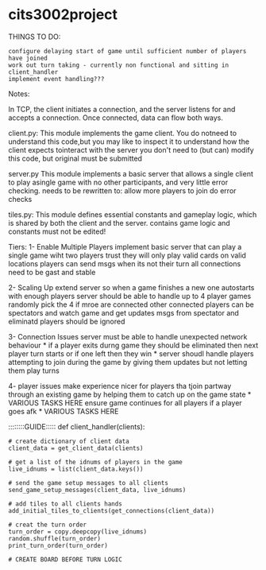 # cits3002project

THINGS TO DO:

    configure delaying start of game until sufficient number of players have joined
    work out turn taking - currently non functional and sitting in client_handler
    implement event handling???


Notes:

In TCP, the client initiates a connection, and the server listens for and accepts a connection. Once connected, data can flow both ways.


client.py: 
    This module implements the game client. You do notneed to understand this code,but you may like to inspect it to understand how the client expects tointeract with the server
    you don't need to (but can) modify this code, but original must be submitted

server.py
    This module implements  a  basic  server  that  allows  a  single  client  to  play  asingle game with no other participants, and very little error checking.
    needs to be rewritten to:
        allow more players to join
        do error checks

tiles.py:
    This module defines essential constants and gameplay logic, which is shared by both the client and the server.
    contains game logic and constants
    must not be edited!


Tiers:
1- Enable Multiple Players
    implement basic server that can play a single game wiht two players
    trust they will only play valid cards on valid locations
    players can send msgs when its not their turn
    all connections need to be gast and stable

2- Scaling Up
    extend server so when a game finishes a new one autostarts with enough players
    server should be able to handle up to 4 player games
    randomly pick the 4 if mroe are connected
    other connected players can be spectators and watch game and get updates
    msgs from spectator and eliminatd players should be ignored

3- Connection Issues
    server must be able to handle unexpected network behaviour
    *   if a player exits durng game they should be eliminated then next player turn starts or if one left then they win
    *   server shoudl handle players attempting to join during the game by giving them updates but not letting them play turns

4- player issues
    make experience nicer for players tha tjoin partway through an existing game by helping them to catch up on the game state
    *  VARIOUS TASKS HERE
    ensure game continues for all players if a player goes afk
    *   VARIOUS TASKS HERE

::::::::GUIDE:::::
def client_handler(clients):

    # create dictionary of client data
    client_data = get_client_data(clients)

    # get a list of the idnums of players in the game
    live_idnums = list(client_data.keys())

    # send the game setup messages to all clients
    send_game_setup_messages(client_data, live_idnums)

    # add tiles to all clients hands
    add_initial_tiles_to_clients(get_connections(client_data))

    # creat the turn order
    turn_order = copy.deepcopy(live_idnums)
    random.shuffle(turn_order)
    print_turn_order(turn_order)

    # CREATE BOARD BEFORE TURN LOGIC
